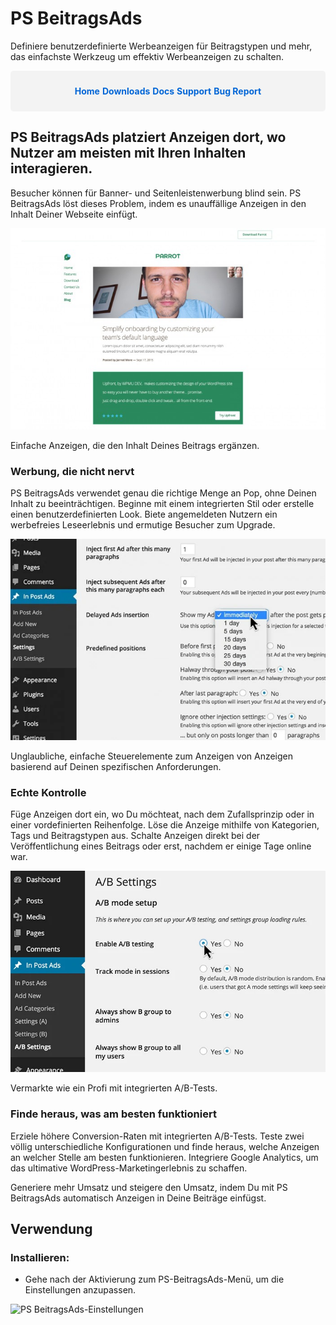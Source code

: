 # PS BeitragsAds

Definiere benutzerdefinierte Werbeanzeigen für Beitragstypen und mehr, das einfachste Werkzeug um effektiv Werbeanzeigen zu schalten.

<div style="display: flex; justify-content: space-around; background-color: #f3f3f3; padding: 10px; border-radius: 5px;">

  <a href="#ps-post-ads" style="text-decoration: none; color: #0366d6; font-weight: bold;">Home</a>
  <a href="https://github.com/cp-psource/ps-post-ads/releases" style="text-decoration: none; color: #0366d6; font-weight: bold;">Downloads</a>
  <a href="https://github.com/cp-psource/ps-post-ads/wiki" style="text-decoration: none; color: #0366d6; font-weight: bold;">Docs</a>
  <a href="https://github.com/cp-psource/ps-post-ads/discussions" style="text-decoration: none; color: #0366d6; font-weight: bold;">Support</a>
  <a href="https://github.com/cp-psource/ps-post-ads/issues" style="text-decoration: none; color: #0366d6; font-weight: bold;">Bug Report</a>
  
</div>

## PS BeitragsAds platziert Anzeigen dort, wo Nutzer am meisten mit Ihren Inhalten interagieren.

Besucher können für Banner- und Seitenleistenwerbung blind sein. PS BeitragsAds löst dieses Problem, indem es unauffällige Anzeigen in den Inhalt Deiner Webseite einfügt.

![Einfache Anzeigen, die mit Deinen Inhalten harmonieren.](images/inpostad-700x447.jpg)

  Einfache Anzeigen, die den Inhalt Deines Beitrags ergänzen.

### Werbung, die nicht nervt

PS BeitragsAds verwendet genau die richtige Menge an Pop, ohne Deinen Inhalt zu beeinträchtigen. Beginne mit einem integrierten Stil oder erstelle einen benutzerdefinierten Look. Biete angemeldeten Nutzern ein werbefreies Leseerlebnis und ermutige Besucher zum Upgrade.

![Unglaubliche, einfache Steuerelemente für die Anzeige von Anzeigen basierend auf Deinen spezifischen Anforderungen. ](images/display-settings-735x470-700x447.jpg)

  Unglaubliche, einfache Steuerelemente zum Anzeigen von Anzeigen basierend auf Deinen spezifischen Anforderungen.

### Echte Kontrolle

Füge Anzeigen dort ein, wo Du möchteat, nach dem Zufallsprinzip oder in einer vordefinierten Reihenfolge. Löse die Anzeige mithilfe von Kategorien, Tags und Beitragstypen aus. Schalte Anzeigen direkt bei der Veröffentlichung eines Beitrags oder erst, nachdem er einige Tage online war.

![Vermarkte wie ein Profi mit integrierten A/B-Tests.](images/A-B-testing-735x470.jpg)

  Vermarkte wie ein Profi mit integrierten A/B-Tests.

### Finde heraus, was am besten funktioniert

Erziele höhere Conversion-Raten mit integrierten A/B-Tests. Teste zwei völlig unterschiedliche Konfigurationen und finde heraus, welche Anzeigen an welcher Stelle am besten funktionieren. Integriere Google Analytics, um das ultimative WordPress-Marketingerlebnis zu schaffen.

Generiere mehr Umsatz und steigere den Umsatz, indem Du mit PS BeitragsAds automatisch Anzeigen in Deine Beiträge einfügst.

## Verwendung


### **Installieren:**

- Gehe nach der Aktivierung zum PS-BeitragsAds-Menü, um die Einstellungen anzupassen.

![PS BeitragsAds-Einstellungen](images/inpost-add-new.png)

